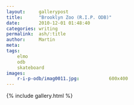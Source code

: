 ```yaml
---
layout:     gallerypost
title:      "Brooklyn Zoo (R.I.P. ODB)"
date:       2010-12-01 01:48:40
categories: writing
permalink:  ash/:title
author:     Martin
meta:
tags:
    elmo
    odb
    skateboard
images:
    r-i-p-odb/imag0011.jpg:           600x400
---
```


{% include gallery.html %}
